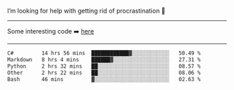 I’m looking for help with getting rid of procrastination 🤔

-----

Some interesting code :arrow_right: [here](https://github.com/zhen8838/playground)

-----

<!--START_SECTION:waka-->

```txt
C#         14 hrs 56 mins  ████████████▓░░░░░░░░░░░░   50.49 %
Markdown   8 hrs 4 mins    ██████▓░░░░░░░░░░░░░░░░░░   27.31 %
Python     2 hrs 32 mins   ██░░░░░░░░░░░░░░░░░░░░░░░   08.57 %
Other      2 hrs 22 mins   ██░░░░░░░░░░░░░░░░░░░░░░░   08.06 %
Bash       46 mins         ▓░░░░░░░░░░░░░░░░░░░░░░░░   02.63 %
```

<!--END_SECTION:waka-->

<!--
**zhen8838/zhen8838** is a ✨ _special_ ✨ repository because its `README.md` (this file) appears on your GitHub profile.

Here are some ideas to get you started:

- 🔭 I’m currently working on ...
- 🌱 I’m currently learning ...
- 👯 I’m looking to collaborate on ...
 ...
- 💬 Ask me about ...
- 📫 How to reach me: ...
- 😄 Pronouns: ...
- ⚡ Fun fact: ...
-->
